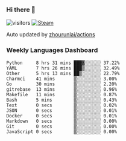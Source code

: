 ### Hi there 👋

![visitors](https://visitor-badge.glitch.me/badge?page_id=zhourunlai)
[![Steam](https://img.shields.io/badge/dynamic/json?label=Steam&query=%24.data.totalSubs&url=https%3A%2F%2Fapi.spencerwoo.com%2Fsubstats%2F%3Fsource%3DsteamGames%26queryKey%3D76561198285156854&suffix=%20Games&logo=steam&labelColor=134375&color=0b1a37&longCache=true)](http://steamcommunity.com/profiles/76561198285156854)

Auto updated by <a href="https://github.com/zhourunlai/zhourunlai/actions" target="_blank">zhourunlai/actions</a>

### Weekly Languages Dashboard

<!--PART:wakatime-->
```text
Python     8 hrs 31 mins ███▓░░░░░░ 37.22%
YAML       7 hrs 26 mins ███▒░░░░░░ 32.49%
Other      5 hrs 13 mins ██▒░░░░░░░ 22.79%
Charmci    41 mins       ▒░░░░░░░░░ 3.00%
Go         30 mins       ▒░░░░░░░░░ 2.20%
gitrebase  13 mins       ▒░░░░░░░░░ 0.96%
Makefile   11 mins       ▒░░░░░░░░░ 0.87%
Bash       5 mins        ▒░░░░░░░░░ 0.43%
Text       0 secs        ▒░░░░░░░░░ 0.02%
JSON       0 secs        ▒░░░░░░░░░ 0.01%
Docker     0 secs        ▒░░░░░░░░░ 0.01%
Markdown   0 secs        ▒░░░░░░░░░ 0.00%
Git        0 secs        ▒░░░░░░░░░ 0.00%
JavaScript 0 secs        ▒░░░░░░░░░ 0.00%
```
<!--PART:wakatime-->
